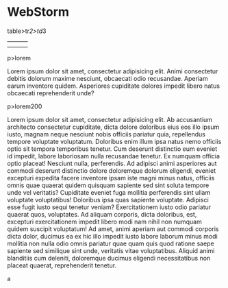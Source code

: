 # WebStorm

table>tr*2>td*3

<table>
    <tr>
        <td></td>
        <td></td>
        <td></td>
    </tr>
    <tr>
        <td></td>
        <td></td>
        <td></td>
    </tr>
</table>

p>lorem

<p>Lorem ipsum dolor sit amet, consectetur adipisicing elit. Animi consectetur debitis dolorum maxime nesciunt,
    obcaecati odio recusandae. Aperiam earum inventore quidem. Asperiores cupiditate dolores impedit libero natus
    obcaecati reprehenderit unde?</p>

p>lorem200
<p>Lorem ipsum dolor sit amet, consectetur adipisicing elit. Ab accusantium architecto consectetur cupiditate, dicta
    dolore doloribus eius eos illo ipsum iusto, magnam neque nesciunt nobis officiis pariatur quia, repellendus tempore
    voluptate voluptatum. Doloribus enim illum ipsa natus nemo officiis optio sit tempora temporibus tenetur. Cum
    deserunt distinctio eum eveniet id impedit, labore laboriosam nulla recusandae tenetur. Ex numquam officia optio
    placeat! Nesciunt nulla, perferendis. Ad adipisci animi asperiores aut commodi deserunt distinctio dolore doloremque
    dolorum eligendi, eveniet excepturi expedita facere inventore ipsam iste magni minus natus, officiis omnis quae
    quaerat quidem quisquam sapiente sed sint soluta tempore unde vel veritatis? Cupiditate eveniet fuga mollitia
    perferendis sint ullam voluptate voluptatibus! Doloribus ipsa quas sapiente voluptate. Adipisci esse fugit iusto
    sequi tenetur veniam? Exercitationem iusto odio pariatur quaerat quos, voluptates. Ad aliquam corporis, dicta
    doloribus, est, excepturi exercitationem impedit libero modi nam nihil non numquam quidem suscipit voluptatum! Ad
    amet, animi aperiam aut commodi corporis dicta dolor, ducimus ea ex hic illo impedit iusto labore laborum minus modi
    mollitia non nulla odio omnis pariatur quae quam quis quod ratione saepe sapiente sed similique sint unde, veritatis
    vitae voluptatibus. Aliquid animi blanditiis cum deleniti, doloremque ducimus eligendi necessitatibus non placeat
    quaerat, reprehenderit tenetur.</p>

a

<a href=""></a>

